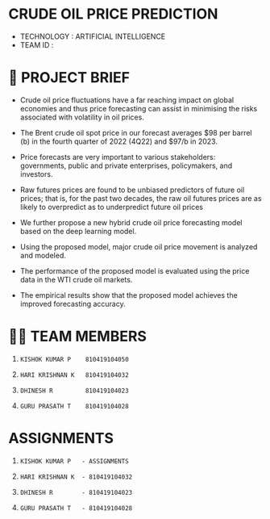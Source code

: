 # CRUDE OIL PRICE PREDICTION

-   TECHNOLOGY : ARTIFICIAL INTELLIGENCE
-   TEAM ID    : 

# :file_folder: PROJECT BRIEF

-   Crude oil price fluctuations have a far reaching impact on global economies and thus price forecasting can assist in minimising the risks associated with volatility in oil prices.

-   The Brent crude oil spot price in our forecast averages $98 per barrel (b) in the fourth quarter of 2022 (4Q22) and $97/b in 2023.

-   Price forecasts are very important to various stakeholders: governments, public and private enterprises, policymakers, and investors.

-   Raw futures prices are found to be unbiased predictors of future oil prices; that is, for the past two decades, the raw oil futures prices are as likely to overpredict as to underpredict future oil prices

-   We further propose a new hybrid crude oil price forecasting model based on the deep learning model.

-   Using the proposed model, major crude oil price movement is analyzed and modeled.

-   The performance of the proposed model is evaluated using the price data in the WTI crude oil markets.

-   The empirical results show that the proposed model achieves the improved forecasting accuracy.

# :technologist:  TEAM MEMBERS

1.     KISHOK KUMAR P    810419104050
2.     HARI KRISHNAN K   810419104032
3.     DHINESH R         810419104023
4.     GURU PRASATH T    810419104028

#   ASSIGNMENTS

1.     KISHOK KUMAR P   - ASSIGNMENTS
2.     HARI KRISHNAN K  - 810419104032
3.     DHINESH R        - 810419104023
4.     GURU PRASATH T   - 810419104028
